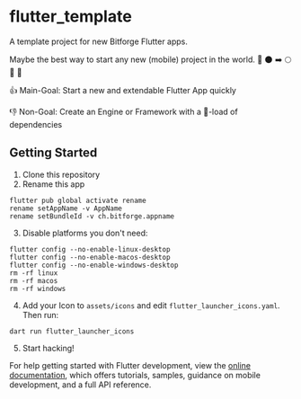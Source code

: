 # flutter_template

A template project for new Bitforge Flutter apps.

Maybe the best way to start any new (mobile) project in the world. 🚀 🌑 ➡️ 🌕 🥂 🥇

👍 Main-Goal: Start a new and extendable Flutter App quickly

👎 Non-Goal: Create an Engine or Framework with a 💩-load of dependencies

## Getting Started

1. Clone this repository
2. Rename this app

```
flutter pub global activate rename
rename setAppName -v AppName
rename setBundleId -v ch.bitforge.appname
```

3. Disable platforms you don't need:

```
flutter config --no-enable-linux-desktop
flutter config --no-enable-macos-desktop
flutter config --no-enable-windows-desktop
rm -rf linux
rm -rf macos
rm -rf windows
```

4. Add your Icon to `assets/icons` and edit `flutter_launcher_icons.yaml`. Then run:

```
dart run flutter_launcher_icons
```

5. Start hacking!

For help getting started with Flutter development, view the
[online documentation](https://docs.flutter.dev/), which offers tutorials,
samples, guidance on mobile development, and a full API reference.
